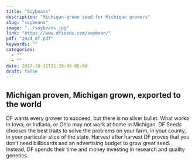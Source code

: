 ```yaml
---
title: "Soybeans"
description: "Michigan-grown seed for Michigan growers"
slug: "soybeans"
image: "../soybeans.jpg"
link: "https://www.dfseeds.com/soybean/"
pdf: "2024_df.pdf"
keywords: ""
categories:
  - ""
  - ""
date: 2017-10-31T21:28:43-05:00
draft: false
---
```


## Michigan proven, Michigan grown, exported to the world

DF wants every grower to succeed, but there is no silver bullet. What works in Iowa, or Indiana, or Ohio may not work at home in Michigan. DF Seeds chooses the best traits to solve the problems on your farm, in your county, in your particular slice of the state. Harvest after harvest DF proves that you don’t need billboards and an advertising budget to grow great seed. Instead, DF spends their time and money investing in research and quality genetics.
